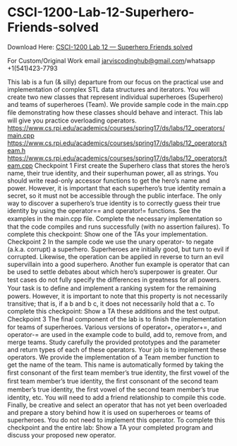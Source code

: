 # CSCI-1200-Lab-12-Superhero-Friends-solved

Download Here: [CSCI-1200 Lab 12 — Superhero Friends solved](https://jarviscodinghub.com/assignment/lab-12-superhero-friends-solution/)

For Custom/Original Work email jarviscodinghub@gmail.com/whatsapp +1(541)423-7793

This lab is a fun (& silly) departure from our focus on the practical use and implementation of complex STL data structures and iterators. You will create two new classes that represent individual superheroes (Superhero) and teams of superheroes (Team). We provide sample code in the main.cpp ﬁle demonstrating how these classes should behave and interact. This lab will give you practice overloading operators.
https://www.cs.rpi.edu/academics/courses/spring17/ds/labs/12_operators/main.cpp https://www.cs.rpi.edu/academics/courses/spring17/ds/labs/12_operators/team.h https://www.cs.rpi.edu/academics/courses/spring17/ds/labs/12_operators/team.cpp
Checkpoint 1
First create the Superhero class that stores the hero’s name, their true identity, and their superhuman power, all as strings. You should write read-only accessor functions to get the hero’s name and power. However, it is important that each superhero’s true identity remain a secret, so it must not be accessible through the public interface. The only way to discover a superhero’s true identity is to correctly guess their true identity by using the operator== and operator!= functions. See the examples in the main.cpp ﬁle. Complete the necessary implementation so that the code compiles and runs successfully (with no assertion failures).
To complete this checkpoint: Show one of the TAs your implementation.
Checkpoint 2
In the sample code we use the unary operator- to negate (a.k.a. corrupt) a superhero. Superheroes are initially good, but turn to evil if corrupted. Likewise, the operation can be applied in reverse to turn an evil supervillain into a good superhero. Another fun example is operator that can be used to settle debates about which hero’s superpower is greater. Our test cases do not fully specify the diﬀerences in greatness for all powers. Your task is to deﬁne and implement a ranking system for the remaining powers. However, it is important to note that this property is not necessarily transitive; that is, if a b and b c, it does not necessarily hold that a c.
To complete this checkpoint: Show a TA these additions and the test output.
Checkpoint 3
The ﬁnal component of the lab is to ﬁnish the implementation for teams of superheroes. Various versions of operator+, operator+=, and operator-= are used in the example code to build, add to, remove from, and merge teams. Study carefully the provided prototypes and the parameter and return types of each of these operators. Your job is to implement these operators. We provide the implementation of a Team member function to get the name of the team. This name is automatically formed by taking the ﬁrst consonant of the ﬁrst team member’s true identity, the ﬁrst vowel of the ﬁrst team member’s true identity, the ﬁrst consonant of the second team member’s true identity, the ﬁrst vowel of the second team member’s true identity, etc. You will need to add a friend relationship to compile this code.
Finally, be creative and select an operator that has not yet been overloaded and prepare a story behind how it is used on superheroes or teams of superheroes. You do not need to implement this operator.
To complete this checkpoint and the entire lab: Show a TA your completed program and discuss your proposed new operator.

